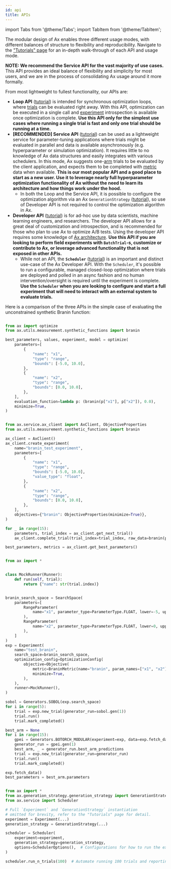 ```yaml
---
id: api
title: APIs
---
```


import Tabs from '@theme/Tabs';
import TabItem from '@theme/TabItem';

The modular design of Ax enables three different usage modes, with different
balances of structure to flexibility and reproducibility. Navigate to the
["Tutorials" page](/docs/tutorials) for an in-depth walk-through of each API and
usage mode.

**NOTE: We recommend the Service API for the vast majority of use cases.** This
API provides an ideal balance of flexibility and simplicity for most users, and
we are in the process of consolidating Ax usage around it more formally.

From most lightweight to fullest functionality, our APIs are:

-   **Loop API** ([tutorial](/docs/tutorials/gpei_hartmann_loop)) is intended for
    synchronous optimization loops, where [trials](glossary.md#trial) can be
    evaluated right away. With this API, optimization can be executed in a single
    call and [experiment](glossary.md#experiment) introspection is available once
    optimization is complete. **Use this API only for the simplest use cases where
    running a single trial is fast and only one trial should be running at a
    time.**
-   **[RECOMMENDED] Service API**
    ([tutorial](/docs/tutorials/gpei_hartmann_service)) can be used as a
    lightweight service for parameter-tuning applications where trials might be
    evaluated in parallel and data is available asynchronously (e.g.
    hyperparameter or simulation optimization). It requires little to no knowledge
    of Ax data structures and easily integrates with various schedulers. In this
    mode, Ax suggests one-[arm](glossary.md#arm) trials to be evaluated by the
    client application, and expects them to be completed with
    [metric](glossary.md#metric) data when available. **This is our most popular
    API and a good place to start as a new user. Use it to leverage nearly full
    hyperparameter optimization functionality of Ax without the need to learn its
    architecture and how things work under the hood.**
    -   In both the Loop and the Service API, it is possible to configure the
        optimization algorithm via an Ax `GenerationStrategy`
        ([tutorial](/docs/tutorials/generation_strategy)), so use of Developer API
        is not required to control the optimization algorithm in Ax.
-   **Developer API** ([tutorial](/docs/tutorials/gpei_hartmann_developer)) is for
    ad-hoc use by data scientists, machine learning engineers, and researchers.
    The developer API allows for a great deal of customization and introspection,
    and is recommended for those who plan to use Ax to optimize A/B tests. Using
    the developer API requires some knowledge of [Ax architecture](core.md). **Use
    this API if you are looking to perform field experiments with `BatchTrial`-s,
    customize or contribute to Ax, or leverage advanced functionality that is not
    exposed in other APIs.**
    -   While not an API, the **`Scheduler`**
        ([tutorial](/docs/tutorials/scheduler)) is an important and distinct
        use-case of the Ax Developer API. With the `Scheduler`, it's possible to run
        a configurable, managed closed-loop optimization where trials are deployed
        and polled in an async fashion and no human intervention/oversight is
        required until the experiment is complete. **Use the `Scheduler` when you
        are looking to configure and start a full experiment that will need to
        interact with an external system to evaluate trials.**

Here is a comparison of the three APIs in the simple case of evaluating the
unconstrained synthetic Branin function:


<Tabs>
  <TabItem value="Loop" label="Loop" default>

```py

from ax import optimize
from ax.utils.measurement.synthetic_functions import branin

best_parameters, values, experiment, model = optimize(
    parameters=[
        {
            "name": "x1",
            "type": "range",
            "bounds": [-5.0, 10.0],
        },
        {
            "name": "x2",
            "type": "range",
            "bounds": [0.0, 10.0],
        },
    ],
    evaluation_function=lambda p: (branin(p["x1"], p["x2"]), 0.0),
    minimize=True,
)

```

  </TabItem>
  <TabItem value="Service" label="Service">

```py

from ax.service.ax_client import AxClient, ObjectiveProperties
from ax.utils.measurement.synthetic_functions import branin

ax_client = AxClient()
ax_client.create_experiment(
    name="branin_test_experiment",
    parameters=[
        {
            "name": "x1",
            "type": "range",
            "bounds": [-5.0, 10.0],
            "value_type": "float",
        },
        {
            "name": "x2",
            "type": "range",
            "bounds": [0.0, 10.0],
        },
    ],
    objectives={"branin": ObjectiveProperties(minimize=True)},
)

for _ in range(15):
    parameters, trial_index = ax_client.get_next_trial()
    ax_client.complete_trial(trial_index=trial_index, raw_data=branin(parameters["x1"], parameters["x2"]))

best_parameters, metrics = ax_client.get_best_parameters()

```

  </TabItem>
  <TabItem value="Developer" label="Developer">

```py

from ax import *


class MockRunner(Runner):
    def run(self, trial):
        return {"name": str(trial.index)}


branin_search_space = SearchSpace(
    parameters=[
        RangeParameter(
            name="x1", parameter_type=ParameterType.FLOAT, lower=-5, upper=10
        ),
        RangeParameter(
            name="x2", parameter_type=ParameterType.FLOAT, lower=0, upper=15
        ),
    ]
)
exp = Experiment(
    name="test_branin",
    search_space=branin_search_space,
    optimization_config=OptimizationConfig(
        objective=Objective(
            metric=BraninMetric(name="branin", param_names=["x1", "x2"]),
            minimize=True,
        ),
    ),
    runner=MockRunner(),
)

sobol = Generators.SOBOL(exp.search_space)
for i in range(5):
    trial = exp.new_trial(generator_run=sobol.gen(1))
    trial.run()
    trial.mark_completed()

best_arm = None
for i in range(15):
    gpei = Generators.BOTORCH_MODULAR(experiment=exp, data=exp.fetch_data())
    generator_run = gpei.gen(1)
    best_arm, _ = generator_run.best_arm_predictions
    trial = exp.new_trial(generator_run=generator_run)
    trial.run()
    trial.mark_completed()

exp.fetch_data()
best_parameters = best_arm.parameters

```

  </TabItem>
  <TabItem value="Scheduler" label="Scheduler">

```py

from ax import *
from ax.generation_strategy.generation_strategy import GenerationStrategy
from ax.service import Scheduler

# Full `Experiment` and `GenerationStrategy` instantiation
# omitted for brevity, refer to the "Tutorials" page for detail.
experiment = Experiment(...)
generation_strategy = GenerationStrategy(...)

scheduler = Scheduler(
    experiment=experiment,
    generation_strategy=generation_strategy,
    options=SchedulerOptions(),  # Configurations for how to run the experiment
)

scheduler.run_n_trials(100)  # Automate running 100 trials and reporting results

```

  </TabItem>
</Tabs>
